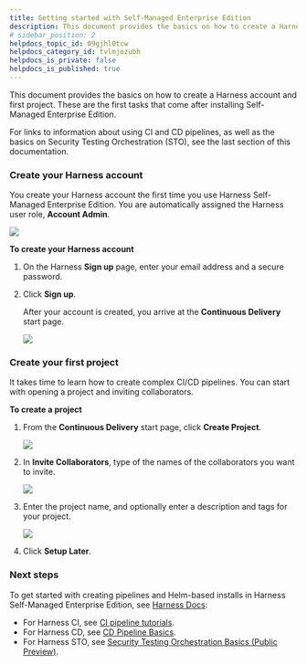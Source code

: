 ```yaml
---
title: Getting started with Self-Managed Enterprise Edition
description: This document provides the basics on how to create a Harness account and first project. These are the first tasks that come after installing Self-Managed Enterprise Edition. For links to information…
# sidebar_position: 2
helpdocs_topic_id: 09gjhl0tcw
helpdocs_category_id: tvlmjozubh
helpdocs_is_private: false
helpdocs_is_published: true
---
```


This document provides the basics on how to create a Harness account and first project. These are the first tasks that come after installing Self-Managed Enterprise Edition.

For links to information about using CI and CD pipelines, as well as the basics on Security Testing Orchestration (STO), see the last section of this documentation.

### Create your Harness account

You create your Harness account the first time you use Harness Self-Managed Enterprise Edition. You are automatically assigned the Harness user role, **Account Admin**.

![](./static/getting-started-with-self-managed-enterprise-edition-01.png)

**To create your Harness account**

1. On the Harness **Sign up** page, enter your email address and a secure password.

2. Click **Sign up**.

   After your account is created, you arrive at the **Continuous Delivery** start page.
   
   ![](./static/getting-started-with-self-managed-enterprise-edition-02.png)

### Create your first project

It takes time to learn how to create complex CI/CD pipelines. You can start with opening a project and inviting collaborators. 

**To create a project**

1. From the **Continuous Delivery** start page, click **Create Project**.

   ![](./static/getting-started-with-self-managed-enterprise-edition-03.png)

2. In **Invite Collaborators**, type of the names of the collaborators you want to invite.

    ![](./static/getting-started-with-self-managed-enterprise-edition-04.png)

3. Enter the project name, and optionally enter a description and tags for your project.

   ![](./static/getting-started-with-self-managed-enterprise-edition-05.png)

4. Click **Setup Later**.

### Next steps

To get started with creating pipelines and Helm-based installs in Harness Self-Managed Enterprise Edition, see [Harness Docs](https://docs.harness.io/):

* For Harness CI, see [CI pipeline tutorials](../../continuous-integration/ci-quickstarts/ci-pipeline-quickstart.md).
* For Harness CD, see [CD Pipeline Basics](../../continuous-delivery/onboard-cd/cd-concepts/cd-pipeline-basics.md).
* For Harness STO, see [Security Testing Orchestration Basics (Public Preview)](../../security-testing-orchestration/onboard-sto/security-testing-orchestration-basics.md).

